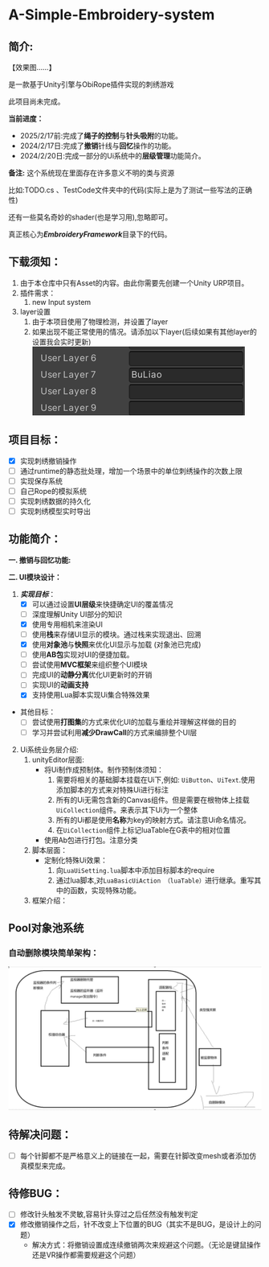 # A-Simple-Embroidery-system

## 简介:

【效果图……】


是一款基于Unity引擎与ObiRope插件实现的刺绣游戏

此项目尚未完成。

**当前进度：**

- 2025/2/17前:完成了**绳子的控制**与**针头吸附**的功能。
- 2024/2/17日:完成了**撤销**针线与**回忆**操作的功能。
- 2024/2/20日:完成一部分的Ui系统中的**层级管理**功能简介。



**备注:** 这个系统现在里面存在许多意义不明的类与资源

比如:TODO.cs 、TestCode文件夹中的代码(实际上是为了测试一些写法的正确性)

还有一些莫名奇妙的shader(也是学习用),忽略即可。

真正核心为***EmbroideryFramework***目录下的代码。

## 下载须知：
1. 由于本仓库中只有Asset的内容。由此你需要先创建一个Unity URP项目。
2. 插件需求：
   1. new Input system
3. layer设置
   1. 由于本项目使用了物理检测，并设置了layer
   2. 如果出现不能正常使用的情况。请添加以下layer(后续如果有其他layer的设置我会实时更新)![alt text](image.png)



## 项目目标：

- [x] 实现刺绣撤销操作
- [ ] 通过runtime的静态批处理，增加一个场景中的单位刺绣操作的次数上限
- [ ] 实现保存系统
- [ ] 自己Rope的模拟系统
- [ ] 实现刺绣数据的持久化
- [ ] 实现刺绣模型实时导出

## 功能简介：
**一. 撤销与回忆功能:**

**二. UI模块设计：**

1. ***实现目标***：
   - [x] 可以通过设置**UI层级**来快捷确定UI的覆盖情况
   - [ ] 深度理解Unity UI部分的知识
   - [x] 使用专用相机来渲染UI
   - [ ] 使用**栈**来存储UI显示的模块。通过栈来实现退出、回溯
   - [x] 使用**对象池**与**快照**来优化UI显示与加载 (对象池已完成)
   - [ ] 使用**AB包**实现对UI的便捷加载。
   - [ ] 尝试使用**MVC框架**来组织整个UI模块
   - [ ] 完成UI的**动静分离**优化UI更新时的开销
   - [ ] 实现UI的**动画支持**
   - [x] 支持使用Lua脚本实现Ui集合特殊效果
 - 其他目标：
   - [ ] 尝试使用**打图集**的方式来优化UI的加载与重绘并理解这样做的目的
   - [ ] 学习并尝试利用**减少DrawCall**的方式来编排整个UI层
  
2. Ui系统业务层介绍:
   1. unityEditor层面:
      - 将Ui制作成预制体。制作预制体须知：
           1. 需要将相关的基础脚本挂载在Ui下,例如: `UiButton`、`UiText`.使用添加脚本的方式来对特殊Ui进行标注
           2. 所有的Ui无需包含新的Canvas组件。但是需要在根物体上挂载`UiCollection`组件。来表示其下Ui为一个整体
           3. 所有的Ui都是使用**名称**为key的映射方式。请注意Ui命名情况。        
           4. 在`UiCollection`组件上标记luaTable在G表中的相对位置
      - 使用Ab包进行打包。注意分类
   2. 脚本层面：
      - 定制化特殊Ui效果：
        1. 向`LuaUiSetting.lua`脚本中添加目标脚本的require
        2. 通过lua脚本,对`LuaBasicUiAction （luaTable）`进行继承。重写其中的函数，实现特殊功能。
   3. 框架介绍：
   


## Pool对象池系统

### 自动删除模块简单架构：
![alt text](image-1.png)

## 待解决问题：
- [ ] 每个针脚都不是严格意义上的链接在一起，需要在针脚改变mesh或者添加仿真模型来完成。

## 待修BUG：
- [ ] 修改针头触发不灵敏,容易针头穿过之后任然没有触发判定
- [x] 修改撤销操作之后，针不改变上下位置的BUG（其实不是BUG，是设计上的问题）
    - 解决方式：将撤销设置成连续撤销两次来规避这个问题。（无论是键鼠操作还是VR操作都需要规避这个问题）


